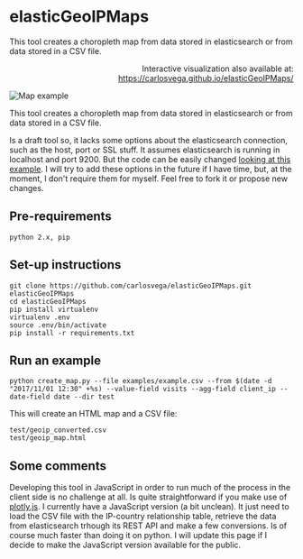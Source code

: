 # elasticGeoIPMaps
This tool creates a choropleth map from data stored in elasticsearch or from data stored in a CSV file.

<p align="right">
  Interactive visualization also available at: <a href="https://carlosvega.github.io/elasticGeoIPMaps/">https://carlosvega.github.io/elasticGeoIPMaps/</a>
</p>

![Map example](https://carlosvega.github.io/elasticGeoIPMaps/map.png)

This tool creates a choropleth map from data stored in elasticsearch or from data stored in a CSV file.

Is a draft tool so, it lacks some options about the elasticsearch connection, such as the host, port or SSL stuff. It assumes elasticsearch is running in localhost and port 9200. But the code can be easily changed [looking at this example](https://elasticsearch-py.readthedocs.io/en/master/#ssl-and-authentication). I will try to add these options in the future if I have time, but, at the moment, I don't require them for myself. Feel free to fork it or propose new changes.

## Pre-requirements

```
python 2.x, pip
```

## Set-up instructions
```
git clone https://github.com/carlosvega/elasticGeoIPMaps.git elasticGeoIPMaps
cd elasticGeoIPMaps
pip install virtualenv
virtualenv .env
source .env/bin/activate
pip install -r requirements.txt
```

## Run an example
```
python create_map.py --file examples/example.csv --from $(date -d "2017/11/01 12:30" +%s) --value-field visits --agg-field client_ip --date-field date --dir test
```

This will create an HTML map and a CSV file:
```
test/geoip_converted.csv
test/geoip_map.html
```

## Some comments

Developing this tool in JavaScript in order to run much of the process in the client side is no challenge at all. Is quite straightforward if you make use of [plotly.js](https://plot.ly/javascript/). I currently have a JavaScript version (a bit unclean). It just need to load the CSV file with the IP-country relationship table, retrieve the data from elasticsearch trhough its REST API and make a few conversions. Is of course much faster than doing it on python. I will update this page if I decide to make the JavaScript version available for the public.
